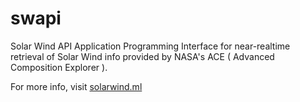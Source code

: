 # swapi
Solar Wind API
Application Programming Interface for near-realtime retrieval of Solar Wind info provided by NASA's ACE ( Advanced Composition Explorer ).

For more info, visit <a href="http://solarwind.ml">solarwind.ml</a>

